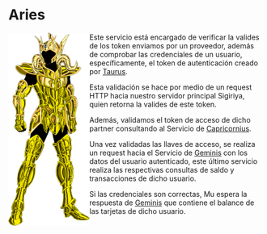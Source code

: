 # Aries

<img src="aries.png" alt="Aries" align="left" width="160" />

Este servicio está encargado de verificar la valides de los token enviamos por un proveedor, además de comprobar las credenciales de un usuario, específicamente, el token de autenticación creado por [Taurus](https://github.com/go-toschool/opendata/taurus).

Esta validación se hace por medio de un request HTTP hacia nuestro servidor principal Sigiriya, quien retorna la valides de este token.

Además, validamos el token de acceso de dicho partner consultando al Servicio de [Capricornius](https://github.com/go-toschool/opendata/capricornius).

Una vez validadas las llaves de acceso, se realiza un request hacia el Servicio de [Geminis](https://github.com/go-toschool/opendata/gamini) con los datos del usuario autenticado, este último servicio realiza las respectivas consultas de saldo y transacciones de dicho usuario.

Si las credenciales son correctas, Mu espera la respuesta de [Geminis](https://github.com/go-toschool/opendata/gamini) que contiene el balance de las tarjetas de dicho usuario.
